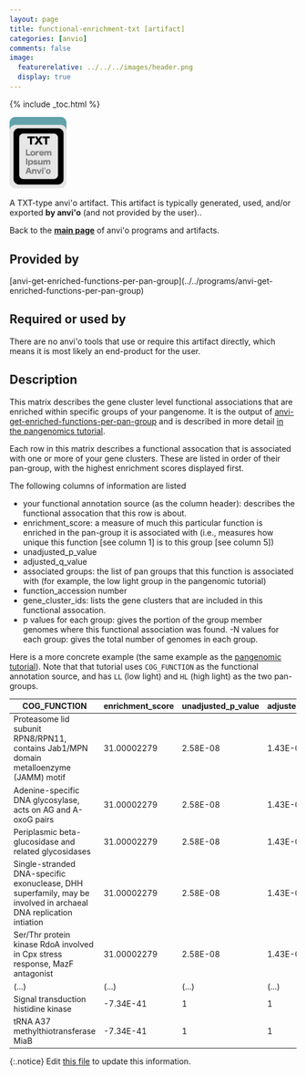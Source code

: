 ```yaml
---
layout: page
title: functional-enrichment-txt [artifact]
categories: [anvio]
comments: false
image:
  featurerelative: ../../../images/header.png
  display: true
---
```



{% include _toc.html %}


<img src="../../images/icons/TXT.png" alt="TXT" style="width:100px; border:none" />

A TXT-type anvi'o artifact. This artifact is typically generated, used, and/or exported **by anvi'o** (and not provided by the user)..

Back to the **[main page](../../)** of anvi'o programs and artifacts.

## Provided by


<p style="text-align: left" markdown="1"><span class="artifact-p">[anvi-get-enriched-functions-per-pan-group](../../programs/anvi-get-enriched-functions-per-pan-group)</span></p>


## Required or used by


There are no anvi'o tools that use or require this artifact directly, which means it is most likely an end-product for the user.


## Description

This matrix describes the gene cluster level functional associations that are enriched within specific groups of your pangenome. It is the output of <span class="artifact-n">[anvi-get-enriched-functions-per-pan-group](/software/anvio/help/programs/anvi-get-enriched-functions-per-pan-group)</span> and is described in more detail [in the pangenomics tutorial](http://merenlab.org/2016/11/08/pangenomics-v2/#making-sense-of-functions-in-your-pangenome). 

Each row in this matrix describes a functional assocation that is associated with one or more of your gene clusters. These are listed in order of their pan-group, with the highest enrichment scores displayed first. 

The following columns of information are listed 

- your functional annotation source (as the column header): describes the functional assocation that this row is about. 
- enrichment_score: a measure of much this particular function is enriched in the pan-group it is associated with (i.e., measures how unique this function [see column 1] is to this group [see column 5]) 
- unadjusted_p_value 
- adjusted_q_value 
- associated groups: the list of pan groups that this function is associated with (for example, the low light group in the pangenomic tutorial)
- function_accession number 
- gene_cluster_ids: lists the gene clusters that are included in this functional assocation. 
-  p values for each group: gives the portion of the group member genomes where this functional association was found. 
-N values for each group: gives the total number of genomes in each group. 

Here is a more concrete example (the same example as the [pangenomic tutorial](http://merenlab.org/2016/11/08/pangenomics-v2/#making-sense-of-functions-in-your-pangenome)). Note that that tutorial uses `COG_FUNCTION` as the functional annotation source, and has `LL` (low light) and `HL` (high light) as the two pan-groups. 

|COG_FUNCTION | enrichment_score | unadjusted_p_value | adjusted_q_value | associated_groups | function_accession | gene_clusters_ids | p_LL | p_HL | N_LL | N_HL|
|-- | -- | -- | -- | -- | -- | -- | -- | -- | --| --|
|Proteasome lid subunit RPN8/RPN11, contains Jab1/MPN domain metalloenzyme (JAMM) motif | 31.00002279 | 2.58E-08 | 1.43E-06 | LL | COG1310 | GC_00002219, GC_00003850, GC_00004483 | 1 | 0 | 11 | 20|
|Adenine-specific DNA glycosylase, acts on AG and A-oxoG pairs | 31.00002279 | 2.58E-08 | 1.43E-06 | LL | COG1194 | GC_00001711 | 1 | 0 | 11 | 20|
|Periplasmic beta-glucosidase and related glycosidases | 31.00002279 | 2.58E-08 | 1.43E-06 | LL | COG1472 | GC_00002086, GC_00003909 | 1 | 0 | 11 | 20|
|Single-stranded DNA-specific exonuclease, DHH superfamily, may be involved in archaeal DNA replication intiation | 31.00002279 | 2.58E-08 | 1.43E-06 | LL | COG0608 | GC_00002752, GC_00003786, GC_00004838, GC_00007241 | 1 | 0 | 11 | 20|
|Ser/Thr protein kinase RdoA involved in Cpx stress response, MazF antagonist | 31.00002279 | 2.58E-08 | 1.43E-06 | LL | COG2334 | GC_00002783, GC_00003936, GC_00004631, GC_00005468 | 1 | 0 | 11 | 20|
|(...)|(...)|(...)|(...)|(...)|(...)|(...)|(...)|(...)|(...)|(...)|
|Signal transduction histidine kinase | -7.34E-41 | 1 | 1 | NA | COG5002 | GC_00000773, GC_00004293 | 1 | 1 | 11 | 20|
|tRNA A37 methylthiotransferase MiaB | -7.34E-41 | 1 | 1 | NA | COG0621 | GC_00000180, GC_00000851 | 1 | 1 | 11 | 20|


{:.notice}
Edit [this file](https://github.com/merenlab/anvio/tree/master/anvio/docs/artifacts/functional-enrichment-txt.md) to update this information.

